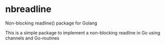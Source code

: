 # nbreadline
Non-blocking readline() package for Golang

This is a simple package to implement a non-blocking readline in Go using channels and Go-routines


